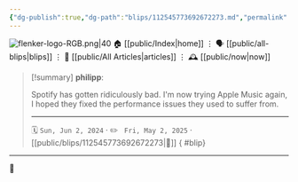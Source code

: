 ```yaml
---
{"dg-publish":true,"dg-path":"blips/112545773692672273.md","permalink":"/blips/112545773692672273/","title":"philipp on mastodon @ 2024-06-02"}
---
```



<div class="transclusion internal-embed is-loaded"><div class="markdown-embed">




![flenker-logo-RGB.png|40](/img/user/attachments/flenker-logo-RGB.png)
🏠 [[public/Index\|home]]  ⋮ 🗣️ [[public/all-blips\|blips]] ⋮  📝 [[public/All Articles\|articles]]  ⋮ 🕰️ [[public/now\|now]]


</div></div>


> [!summary] **philipp**:
>
> Spotify has gotten ridiculously bad. I'm now trying Apple Music again, I hoped they fixed the performance issues they used to suffer from.
> - - -
>
> 🗓️ <code>Sun, Jun 2, 2024</code>  · ✏️ <code> Fri, May 2, 2025</code>  · [[public/blips/112545773692672273\|🔗]]
{ #blip}


- - -

 👾
